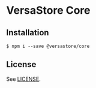 # VersaStore Core

## Installation

    $ npm i --save @versastore/core

## License

See [LICENSE](LICENSE).
